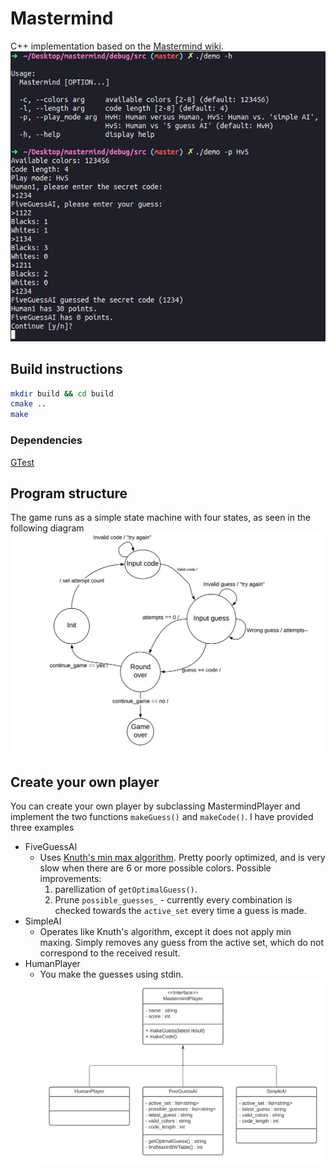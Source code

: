 # Mastermind
C++ implementation based on the [Mastermind wiki](https://en.wikipedia.org/wiki/Mastermind_(board_game)). 
![](terminal_screen_shot.png)
## Build instructions
```bash
mkdir build && cd build
cmake ..
make
```
### Dependencies
[GTest](https://github.com/google/googletest)


## Program structure
 The game runs as a simple state machine with four states, as seen in the following diagram
 ![](statemachine.png)

## Create your own player
You can create your own player by subclassing MastermindPlayer and implement the two functions ```makeGuess()``` and ```makeCode()```. I have provided three examples
* FiveGuessAI
	* Uses [Knuth's min max algorithm](https://en.wikipedia.org/wiki/Mastermind_(board_game)#Best_strategies_with_four_pegs_and_six_colors). Pretty poorly 
	optimized, and is very slow when there are 6 or more possible colors. Possible improvements: 
		1) parellization of ```getOptimalGuess()```. 
		2) Prune ```possible_guesses_``` - currently every combination is checked towards the ```active_set``` every time a guess is made.
* SimpleAI
	* Operates like Knuth's algorithm, except it does not apply min maxing. Simply removes any guess from the active set, which do not correspond to the received result.
* HumanPlayer
	* You make the guesses using stdin.
![](mastermindplayer.png) 